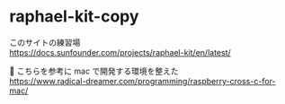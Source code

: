 # raphael-kit-copy

このサイトの練習場  
https://docs.sunfounder.com/projects/raphael-kit/en/latest/


:memo: こちらを参考に mac で開発する環境を整えた  
https://www.radical-dreamer.com/programming/raspberry-cross-c-for-mac/